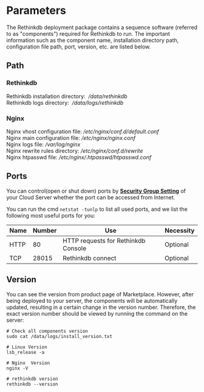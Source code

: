# Parameters

The Rethinkdb deployment package contains a sequence software (referred to as "components") required for Rethinkdb to run. The important information such as the component name, installation directory path, configuration file path, port, version, etc. are listed below.

## Path

### Rethinkdb

Rethinkdb installation directory:  */data/rethinkdb*  
Rethinkdb logs directory:  */data/logs/rethinkdb*  

### Nginx

Nginx vhost configuration file: */etc/nginx/conf.d/default.conf*    
Nginx main configuration file: */etc/nginx/nginx.conf*   
Nginx logs file: */var/log/nginx*  
Nginx rewrite rules directory: */etc/nginx/conf.d/rewrite*  
Nginx htpasswd file: */etc/nginx/.htpasswd/htpasswd.conf*

## Ports

You can control(open or shut down) ports by **[Security Group Setting](https://support.websoft9.com/docs/faq/zh/tech-instance.html)** of your Cloud Server whether the port can be accessed from Internet.

You can run the cmd `netstat -tunlp` to list all used ports, and we list the following most useful ports for you:

| Name | Number | Use |  Necessity |
| --- | --- | --- | --- |
| HTTP | 80 | HTTP requests for Rethinkdb Console| Optional |
| TCP | 28015 | Rethinkdb connect | Optional |



## Version

You can see the version from product page of Marketplace. However, after being deployed to your server, the components will be automatically updated, resulting in a certain change in the version number. Therefore, the exact version number should be viewed by running the command on the server:

```shell
# Check all components version
sudo cat /data/logs/install_version.txt

# Linux Version
lsb_release -a

# Nginx  Version
nginx -V

# rethinkdb version
rethinkdb --version
```
